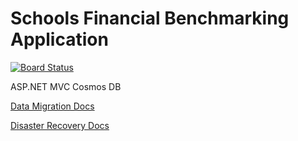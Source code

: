 # Schools Financial Benchmarking Application
[![Board Status](https://agilefactory.visualstudio.com/fc33e3f0-e73b-466d-837a-10cad68c664e/9695954f-b8f6-4f9e-bc59-4355fc52782d/_apis/work/boardbadge/a47ffffa-641f-4314-8b47-bfaa6d44a41d)](https://agilefactory.visualstudio.com/fc33e3f0-e73b-466d-837a-10cad68c664e/_boards/board/t/9695954f-b8f6-4f9e-bc59-4355fc52782d/Microsoft.RequirementCategory/)

ASP.NET MVC
Cosmos DB

[Data Migration Docs](data-migration.md)

[Disaster Recovery Docs](disaster-recovery.md)
    
